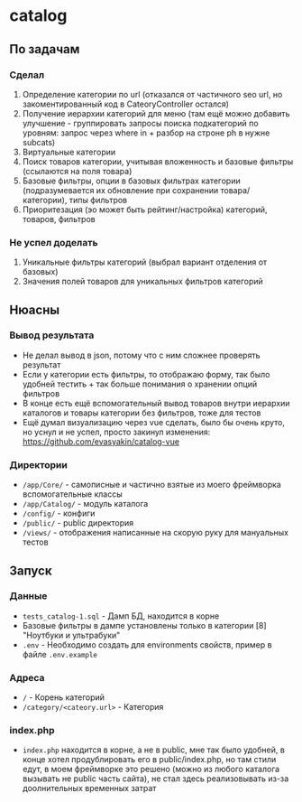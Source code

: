 # catalog

## По задачам

### Сделал
1. Определение категории по url (отказался от частичного seo url, но закоментированный код в CateoryController остался)
2. Получение иерархии категорий для меню (там ещё можно добавить улучшение - группировать запросы поиска подкатегорий по уровням: запрос через where in + разбор на строне ph в нужне subcats)
3. Виртуальные категории
4. Поиск товаров категории, учитывая вложенность и базовые фильтры (ссылаются на поля товара)
5. Базовые фильтры, опции в базовых фильтрах категории (подразумевается их обновление при сохранении товара/категории), типы фильтров
6. Приоритезация (эо может быть рейтинг/настройка) категорий, товаров, фильтров

### Не успел доделать

1. Уникальные фильтры категорий (выбрал вариант отделения от базовых)
2. Значения полей товаров для уникальных фильтров категорий

## Нюасны

### Вывод результата

- Не делал вывод в json, потому что с ним сложнее проверять результат
- Если у категории есть фильтры, то отображаю форму, так было удобней тестить + так больше понимания о хранении опций фильтров
- В конце есть ещё вспомогательный вывод товаров внутри иерархии каталогов и товары категории без фильтров, тоже для тестов
- Ещё думал визуализацию через vue сделать, было бы очень круто, но уснул и не успел, просто закинул изменения: https://github.com/evasyakin/catalog-vue

### Директории
- `/app/Core/` - самописные и частично взятые из моего фреймворка вспомогательные классы
- `/app/Catalog/` - модуль каталога
- `/config/` - конфиги
- `/public/` - public директория
- `/views/` - отображения написанные на скорую руку для мануальных тестов

## Запуск

### Данные
- `tests_catalog-1.sql` - Дамп БД, находится в корне
- Базовые фильтры в дампе установлены только в категории [8] "Ноутбуки и ультрабуки"
- `.env` - Необходимо создать для environments свойств, пример в файле `.env.example`

### Адреса

- `/` - Корень категорий
- `/category/<cateory.url>` - Категория

### index.php
- `index.php` находится в корне, а не в public, мне так было удобней, в конце хотел продублировать его в public/index.php, но там стили едут, в моем фреймворке это решено (можно из любого каталога вызывать не public часть сайта), не стал здесь реализовывать из-за доолнительных временных затрат

